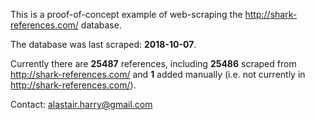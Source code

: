 This is a proof-of-concept example of web-scraping the <http://shark-references.com/> database.

The database was last scraped: **2018-10-07**.

Currently there are **25487** references, including **25486** scraped from <http://shark-references.com/> and **1** added manually (i.e. not currently in <http://shark-references.com/>).

Contact: <alastair.harry@gmail.com>
